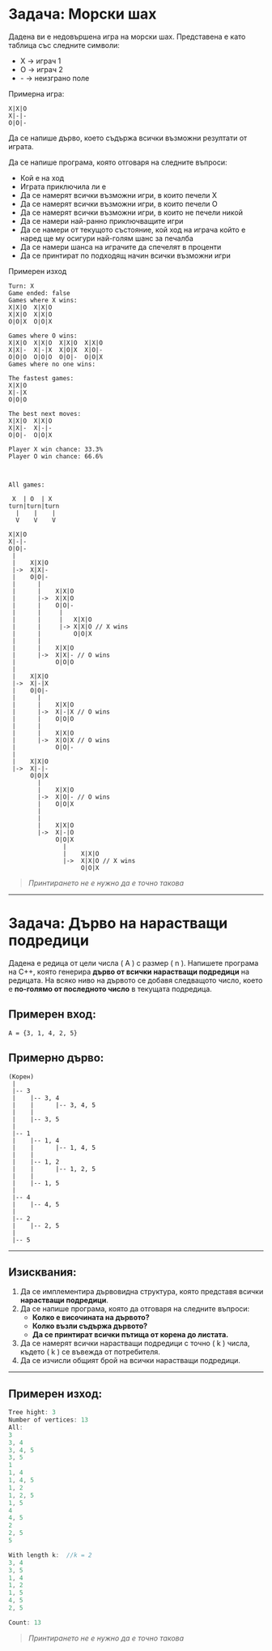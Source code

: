 # Задача: Морски шах

Дадена ви е недовършена игра на морски шах. Представена е като таблица със следните символи:

- Х -> играч 1
- О -> играч 2
- \- -> неизграно поле

Примерна игра:

```
X|X|O
X|-|-
O|O|-
```

Да се напише дърво, което съдържа всички възможни резултати от играта.

Да се напише програма, която отговаря на следните въпроси:

- Кой е на ход
- Играта приключила ли е
- Да се намерят всички възможни игри, в които печели X
- Да се намерят всички възможни игри, в които печели O
- Да се намерят всички възможни игри, в които не печели никой
- Да се намери най-ранно приключващите игри
- Да се намери от текущото състояние, кой ход на играча който е наред ще му осигури най-голям шанс за печалба
- Да се намери шанса на играчите да спечелят в проценти
- Да се принтират по подходящ начин всички възможни игри

Примерен изход

```
Turn: X
Game ended: false
Games where X wins:
X|X|O  X|X|O
X|X|O  X|X|O
O|O|X  O|O|X

Games where O wins:
X|X|O  X|X|O  X|X|O  X|X|O
X|X|-  X|-|X  X|O|X  X|O|-
O|O|O  O|O|O  O|O|-  O|O|X
Games where no one wins:

The fastest games:
X|X|O
X|-|X
O|O|O

The best next moves:
X|X|O  X|X|O
X|X|-  X|-|-
O|O|-  O|O|X

Player X win chance: 33.3%
Player O win chance: 66.6%



All games:

 X  | O  | X
turn|turn|turn
  |    |    |
  V    V    V

X|X|O
X|-|-
O|O|-
 |
 |    X|X|O
 |->  X|X|-
 |    O|O|-
 |      |
 |      |    X|X|O
 |      |->  X|X|O
 |      |    O|O|-
 |      |     |
 |      |     |   X|X|O
 |      |     |-> X|X|O // X wins
 |      |         O|O|X
 |      |
 |      |    X|X|O
 |      |->  X|X|- // O wins
 |           O|O|O
 |
 |    X|X|O
 |->  X|-|X
 |    O|O|-
 |      |
 |      |    X|X|O
 |      |->  X|-|X // O wins
 |      |    O|O|O
 |      |
 |      |    X|X|O
 |      |->  X|O|X // O wins
 |           O|O|-
 |
 |    X|X|O
 |->  X|-|-
      O|O|X
        |
        |    X|X|O
        |->  X|O|- // O wins
        |    O|O|X
        |
        |
        |    X|X|O
        |->  X|-|O
             O|O|X
               |
               |    X|X|O
               |->  X|X|O // X wins
                    O|O|X
```

> _Принтирането не е нужно да е точно такова_

---

# Задача: Дърво на нарастващи подредици

Дадена е редица от цели числа \( A \) с размер \( n \). Напишете програма на C++, която генерира **дърво от всички нарастващи подредици** на редицата. На всяко ниво на дървото се добавя следващото число, което е **по-голямо от последното число** в текущата подредица.



## Примерен вход:

```
A = {3, 1, 4, 2, 5}
```

## Примерно дърво:

```
(Корен)
 |
 |-- 3
 |    |-- 3, 4
 |    |      |-- 3, 4, 5
 |    |
 |    |-- 3, 5
 |
 |-- 1
 |    |-- 1, 4
 |    |      |-- 1, 4, 5
 |    |
 |    |-- 1, 2
 |    |      |-- 1, 2, 5
 |    |
 |    |-- 1, 5
 |
 |-- 4
 |    |-- 4, 5
 |
 |-- 2
 |    |-- 2, 5
 |
 |-- 5
```

---

## Изисквания:

1. Да се имплементира дървовидна структура, която представя всички **нарастващи подредици**.
2. Да се напише програма, която да отговаря на следните въпроси:
   - **Колко е височината на дървото?**
   - **Колко възли съдържа дървото?**
   - **Да се принтират всички пътища от корена до листата.**
3. Да се намерят всички нарастващи подредици с точно \( k \) числа, където \( k \) се въвежда от потребителя.
4. Да се изчисли общият брой на всички нарастващи подредици.

---

## Примерен изход:

```c++
Tree hight: 3
Number of vertices: 13
All:
3
3, 4
3, 4, 5
3, 5
1
1, 4
1, 4, 5
1, 2
1, 2, 5
1, 5
4
4, 5
2
2, 5
5

With length k:  //k = 2
3, 4
3, 5
1, 4
1, 2
1, 5
4, 5
2, 5

Count: 13
```

> _Принтирането не е нужно да е точно такова_
